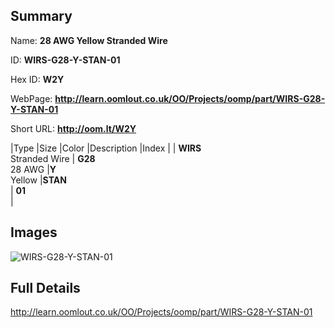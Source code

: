 

## Summary
 
Name: __28 AWG Yellow Stranded Wire__

ID: __WIRS-G28-Y-STAN-01__

Hex ID: __W2Y__

WebPage: __http://learn.oomlout.co.uk/OO/Projects/oomp/part/WIRS-G28-Y-STAN-01__

Short URL: __http://oom.lt/W2Y__


|Type   |Size   |Color   |Description   |Index   |
| __WIRS__ <br>Stranded Wire  | __G28__<br>28 AWG   |__Y__<br>Yellow    |__STAN__<br>    | __01__<br>  |


## Images
![WIRS-G28-Y-STAN-01](http://oomlout.com/oomp-gen/parts/WIRS-G28-Y-STAN-01/WIRS-G28-Y-STAN-01_420.jpg)

## Full Details

 http://learn.oomlout.co.uk/OO/Projects/oomp/part/WIRS-G28-Y-STAN-01

